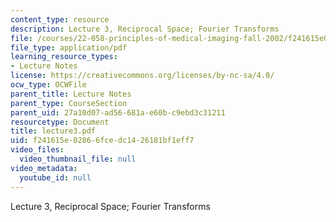 ```yaml
---
content_type: resource
description: Lecture 3, Reciprocal Space; Fourier Transforms
file: /courses/22-058-principles-of-medical-imaging-fall-2002/f241615e02866fcedc1426181bf1eff7_lecture3.pdf
file_type: application/pdf
learning_resource_types:
- Lecture Notes
license: https://creativecommons.org/licenses/by-nc-sa/4.0/
ocw_type: OCWFile
parent_title: Lecture Notes
parent_type: CourseSection
parent_uid: 27a10d07-ad56-681a-e60b-c9ebd3c31211
resourcetype: Document
title: lecture3.pdf
uid: f241615e-0286-6fce-dc14-26181bf1eff7
video_files:
  video_thumbnail_file: null
video_metadata:
  youtube_id: null
---
```

Lecture 3, Reciprocal Space; Fourier Transforms